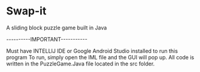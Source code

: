 # Swap-it
A sliding block puzzle game built in Java

----------IMPORTANT-----------

Must have INTELLIJ IDE or Google Android Studio installed to run this program
To run, simply open the IML file and the GUI will pop up.
All code is written in the PuzzleGame.Java file located in the src folder.
